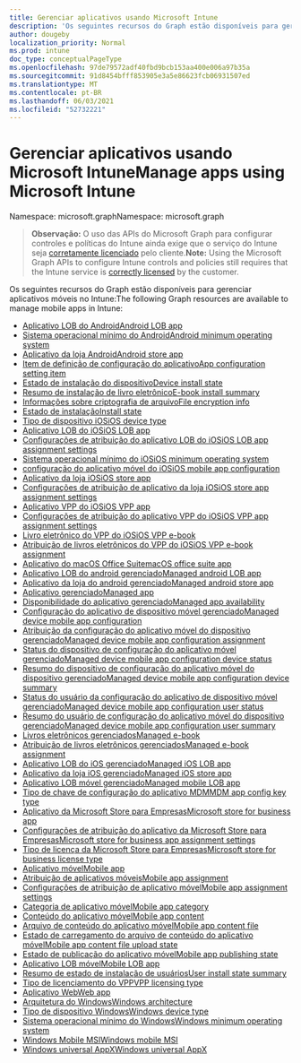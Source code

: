 ```yaml
---
title: Gerenciar aplicativos usando Microsoft Intune
description: 'Os seguintes recursos do Graph estão disponíveis para gerenciar aplicativos móveis no Intune:  '
author: dougeby
localization_priority: Normal
ms.prod: intune
doc_type: conceptualPageType
ms.openlocfilehash: 97de79572adf40fbd9bcb153aa400e006a97b35a
ms.sourcegitcommit: 91d8454bfff853905e3a5e86623fcb06931507ed
ms.translationtype: MT
ms.contentlocale: pt-BR
ms.lasthandoff: 06/03/2021
ms.locfileid: "52732221"
---
```

# <a name="manage-apps-using-microsoft-intune"></a><span data-ttu-id="ecec4-103">Gerenciar aplicativos usando Microsoft Intune</span><span class="sxs-lookup"><span data-stu-id="ecec4-103">Manage apps using Microsoft Intune</span></span>

<span data-ttu-id="ecec4-104">Namespace: microsoft.graph</span><span class="sxs-lookup"><span data-stu-id="ecec4-104">Namespace: microsoft.graph</span></span>

> <span data-ttu-id="ecec4-105">**Observação:** O uso das APIs do Microsoft Graph para configurar controles e políticas do Intune ainda exige que o serviço do Intune seja [corretamente licenciado](https://www.microsoft.com/en-us/cloud-platform/microsoft-intune-pricing) pelo cliente.</span><span class="sxs-lookup"><span data-stu-id="ecec4-105">**Note:** Using the Microsoft Graph APIs to configure Intune controls and policies still requires that the Intune service is [correctly licensed](https://www.microsoft.com/en-us/cloud-platform/microsoft-intune-pricing) by the customer.</span></span>

<span data-ttu-id="ecec4-106">Os seguintes recursos do Graph estão disponíveis para gerenciar aplicativos móveis no Intune:</span><span class="sxs-lookup"><span data-stu-id="ecec4-106">The following Graph resources are available to manage mobile apps in Intune:</span></span>  

- [<span data-ttu-id="ecec4-107">Aplicativo LOB do Android</span><span class="sxs-lookup"><span data-stu-id="ecec4-107">Android LOB app</span></span>](intune-apps-androidlobapp.md)
- [<span data-ttu-id="ecec4-108">Sistema operacional mínimo do Android</span><span class="sxs-lookup"><span data-stu-id="ecec4-108">Android minimum operating system</span></span>](intune-apps-androidminimumoperatingsystem.md)
- [<span data-ttu-id="ecec4-109">Aplicativo da loja Android</span><span class="sxs-lookup"><span data-stu-id="ecec4-109">Android store app</span></span>](intune-apps-androidstoreapp.md)
- [<span data-ttu-id="ecec4-110">Item de definição de configuração do aplicativo</span><span class="sxs-lookup"><span data-stu-id="ecec4-110">App configuration setting item</span></span>](intune-apps-appconfigurationsettingitem.md)
- [<span data-ttu-id="ecec4-111">Estado de instalação do dispositivo</span><span class="sxs-lookup"><span data-stu-id="ecec4-111">Device install state</span></span>](intune-books-deviceinstallstate.md)
- [<span data-ttu-id="ecec4-112">Resumo de instalação de livro eletrônico</span><span class="sxs-lookup"><span data-stu-id="ecec4-112">E-book install summary</span></span>](intune-books-ebookinstallsummary.md)
- [<span data-ttu-id="ecec4-113">Informações sobre criptografia de arquivo</span><span class="sxs-lookup"><span data-stu-id="ecec4-113">File encryption info</span></span>](intune-apps-fileencryptioninfo.md)
- [<span data-ttu-id="ecec4-114">Estado de instalação</span><span class="sxs-lookup"><span data-stu-id="ecec4-114">Install state</span></span>](intune-books-installstate.md)
- [<span data-ttu-id="ecec4-115">Tipo de dispositivo iOS</span><span class="sxs-lookup"><span data-stu-id="ecec4-115">iOS device type</span></span>](intune-apps-iosdevicetype.md)
- [<span data-ttu-id="ecec4-116">Aplicativo LOB do iOS</span><span class="sxs-lookup"><span data-stu-id="ecec4-116">iOS LOB app</span></span>](intune-apps-ioslobapp.md)
- [<span data-ttu-id="ecec4-117">Configurações de atribuição do aplicativo LOB do iOS</span><span class="sxs-lookup"><span data-stu-id="ecec4-117">iOS LOB app assignment settings</span></span>](intune-apps-ioslobappassignmentsettings.md)
- [<span data-ttu-id="ecec4-118">Sistema operacional mínimo do iOS</span><span class="sxs-lookup"><span data-stu-id="ecec4-118">iOS minimum operating system</span></span>](intune-apps-iosminimumoperatingsystem.md)
- [<span data-ttu-id="ecec4-119">configuração do aplicativo móvel do iOS</span><span class="sxs-lookup"><span data-stu-id="ecec4-119">iOS mobile app configuration</span></span>](intune-apps-iosmobileappconfiguration.md)
- [<span data-ttu-id="ecec4-120">Aplicativo da loja iOS</span><span class="sxs-lookup"><span data-stu-id="ecec4-120">iOS store app</span></span>](intune-apps-iosstoreapp.md)
- [<span data-ttu-id="ecec4-121">Configurações de atribuição de aplicativo da loja iOS</span><span class="sxs-lookup"><span data-stu-id="ecec4-121">iOS store app assignment settings</span></span>](intune-apps-iosstoreappassignmentsettings.md)
- [<span data-ttu-id="ecec4-122">Aplicativo VPP do iOS</span><span class="sxs-lookup"><span data-stu-id="ecec4-122">iOS VPP app</span></span>](intune-apps-iosvppapp.md)
- [<span data-ttu-id="ecec4-123">Configurações de atribuição do aplicativo VPP do iOS</span><span class="sxs-lookup"><span data-stu-id="ecec4-123">iOS VPP app assignment settings</span></span>](intune-apps-iosvppappassignmentsettings.md)
- [<span data-ttu-id="ecec4-124">Livro eletrônico do VPP do iOS</span><span class="sxs-lookup"><span data-stu-id="ecec4-124">iOS VPP e-book</span></span>](intune-books-iosvppebook.md)
- [<span data-ttu-id="ecec4-125">Atribuição de livros eletrônicos do VPP do iOS</span><span class="sxs-lookup"><span data-stu-id="ecec4-125">iOS VPP e-book assignment</span></span>](intune-books-iosvppebookassignment.md)
- [<span data-ttu-id="ecec4-126">Aplicativo do macOS Office Suite</span><span class="sxs-lookup"><span data-stu-id="ecec4-126">macOS office suite app</span></span>](intune-apps-macosofficesuiteapp.md)
- [<span data-ttu-id="ecec4-127">Aplicativo LOB do android gerenciado</span><span class="sxs-lookup"><span data-stu-id="ecec4-127">Managed android LOB app</span></span>](intune-apps-managedandroidlobapp.md)
- [<span data-ttu-id="ecec4-128">Aplicativo da loja do android gerenciado</span><span class="sxs-lookup"><span data-stu-id="ecec4-128">Managed android store app</span></span>](intune-apps-managedandroidstoreapp.md)
- [<span data-ttu-id="ecec4-129">Aplicativo gerenciado</span><span class="sxs-lookup"><span data-stu-id="ecec4-129">Managed app</span></span>](intune-apps-managedapp.md)
- [<span data-ttu-id="ecec4-130">Disponibilidade do aplicativo gerenciado</span><span class="sxs-lookup"><span data-stu-id="ecec4-130">Managed app availability</span></span>](intune-apps-managedappavailability.md)
- [<span data-ttu-id="ecec4-131">Configuração do aplicativo de dispositivo móvel gerenciado</span><span class="sxs-lookup"><span data-stu-id="ecec4-131">Managed device mobile app configuration</span></span>](intune-apps-manageddevicemobileappconfiguration.md)
- [<span data-ttu-id="ecec4-132">Atribuição da configuração do aplicativo móvel do dispositivo gerenciado</span><span class="sxs-lookup"><span data-stu-id="ecec4-132">Managed device mobile app configuration assignment</span></span>](intune-apps-manageddevicemobileappconfigurationassignment.md)
- [<span data-ttu-id="ecec4-133">Status do dispositivo de configuração do aplicativo móvel gerenciado</span><span class="sxs-lookup"><span data-stu-id="ecec4-133">Managed device mobile app configuration device status</span></span>](intune-apps-manageddevicemobileappconfigurationdevicestatus.md)
- [<span data-ttu-id="ecec4-134">Resumo do dispositivo de configuração do aplicativo móvel do dispositivo gerenciado</span><span class="sxs-lookup"><span data-stu-id="ecec4-134">Managed device mobile app configuration device summary</span></span>](intune-apps-manageddevicemobileappconfigurationdevicesummary.md)
- [<span data-ttu-id="ecec4-135">Status do usuário da configuração do aplicativo de dispositivo móvel gerenciado</span><span class="sxs-lookup"><span data-stu-id="ecec4-135">Managed device mobile app configuration user status</span></span>](intune-apps-manageddevicemobileappconfigurationuserstatus.md)
- [<span data-ttu-id="ecec4-136">Resumo do usuário de configuração do aplicativo móvel do dispositivo gerenciado</span><span class="sxs-lookup"><span data-stu-id="ecec4-136">Managed device mobile app configuration user summary</span></span>](intune-apps-manageddevicemobileappconfigurationusersummary.md)
- [<span data-ttu-id="ecec4-137">Livros eletrônicos gerenciados</span><span class="sxs-lookup"><span data-stu-id="ecec4-137">Managed e-book</span></span>](intune-books-managedebook.md)
- [<span data-ttu-id="ecec4-138">Atribuição de livros eletrônicos gerenciados</span><span class="sxs-lookup"><span data-stu-id="ecec4-138">Managed e-book assignment</span></span>](intune-books-managedebookassignment.md)
- [<span data-ttu-id="ecec4-139">Aplicativo LOB do iOS gerenciado</span><span class="sxs-lookup"><span data-stu-id="ecec4-139">Managed iOS LOB app</span></span>](intune-apps-managedioslobapp.md)
- [<span data-ttu-id="ecec4-140">Aplicativo da loja iOS gerenciado</span><span class="sxs-lookup"><span data-stu-id="ecec4-140">Managed iOS store app</span></span>](intune-apps-managediosstoreapp.md)
- [<span data-ttu-id="ecec4-141">Aplicativo LOB móvel gerenciado</span><span class="sxs-lookup"><span data-stu-id="ecec4-141">Managed mobile LOB app</span></span>](intune-apps-managedmobilelobapp.md)
- [<span data-ttu-id="ecec4-142">Tipo de chave de configuração do aplicativo MDM</span><span class="sxs-lookup"><span data-stu-id="ecec4-142">MDM app config key type</span></span>](intune-apps-mdmappconfigkeytype.md)
- [<span data-ttu-id="ecec4-143">Aplicativo da Microsoft Store para Empresas</span><span class="sxs-lookup"><span data-stu-id="ecec4-143">Microsoft store for business app</span></span>](intune-apps-microsoftstoreforbusinessapp.md)
- [<span data-ttu-id="ecec4-144">Configurações de atribuição do aplicativo da Microsoft Store para Empresas</span><span class="sxs-lookup"><span data-stu-id="ecec4-144">Microsoft store for business app assignment settings</span></span>](intune-apps-microsoftstoreforbusinessappassignmentsettings.md)
- [<span data-ttu-id="ecec4-145">Tipo de licença da Microsoft Store para Empresas</span><span class="sxs-lookup"><span data-stu-id="ecec4-145">Microsoft store for business license type</span></span>](intune-apps-microsoftstoreforbusinesslicensetype.md)
- [<span data-ttu-id="ecec4-146">Aplicativo móvel</span><span class="sxs-lookup"><span data-stu-id="ecec4-146">Mobile app</span></span>](intune-apps-mobileapp.md)
- [<span data-ttu-id="ecec4-147">Atribuição de aplicativos móveis</span><span class="sxs-lookup"><span data-stu-id="ecec4-147">Mobile app assignment</span></span>](intune-apps-mobileappassignment.md)
- [<span data-ttu-id="ecec4-148">Configurações de atribuição de aplicativo móvel</span><span class="sxs-lookup"><span data-stu-id="ecec4-148">Mobile app assignment settings</span></span>](intune-apps-mobileappassignmentsettings.md)
- [<span data-ttu-id="ecec4-149">Categoria de aplicativo móvel</span><span class="sxs-lookup"><span data-stu-id="ecec4-149">Mobile app category</span></span>](intune-apps-mobileappcategory.md)
- [<span data-ttu-id="ecec4-150">Conteúdo do aplicativo móvel</span><span class="sxs-lookup"><span data-stu-id="ecec4-150">Mobile app content</span></span>](intune-apps-mobileappcontent.md)
- [<span data-ttu-id="ecec4-151">Arquivo de conteúdo do aplicativo móvel</span><span class="sxs-lookup"><span data-stu-id="ecec4-151">Mobile app content file</span></span>](intune-apps-mobileappcontentfile.md)
- [<span data-ttu-id="ecec4-152">Estado de carregamento do arquivo de conteúdo do aplicativo móvel</span><span class="sxs-lookup"><span data-stu-id="ecec4-152">Mobile app content file upload state</span></span>](intune-apps-mobileappcontentfileuploadstate.md)
- [<span data-ttu-id="ecec4-153">Estado de publicação do aplicativo móvel</span><span class="sxs-lookup"><span data-stu-id="ecec4-153">Mobile app publishing state</span></span>](intune-apps-mobileapppublishingstate.md)
- [<span data-ttu-id="ecec4-154">Aplicativo LOB móvel</span><span class="sxs-lookup"><span data-stu-id="ecec4-154">Mobile LOB app</span></span>](intune-apps-mobilelobapp.md)
- [<span data-ttu-id="ecec4-155">Resumo de estado de instalação de usuários</span><span class="sxs-lookup"><span data-stu-id="ecec4-155">User install state summary</span></span>](intune-books-userinstallstatesummary.md)
- [<span data-ttu-id="ecec4-156">Tipo de licenciamento do VPP</span><span class="sxs-lookup"><span data-stu-id="ecec4-156">VPP licensing type</span></span>](intune-apps-vpplicensingtype.md)
- [<span data-ttu-id="ecec4-157">Aplicativo Web</span><span class="sxs-lookup"><span data-stu-id="ecec4-157">Web app</span></span>](intune-apps-webapp.md)
- [<span data-ttu-id="ecec4-158">Arquitetura do Windows</span><span class="sxs-lookup"><span data-stu-id="ecec4-158">Windows architecture</span></span>](intune-apps-windowsarchitecture.md)
- [<span data-ttu-id="ecec4-159">Tipo de dispositivo Windows</span><span class="sxs-lookup"><span data-stu-id="ecec4-159">Windows device type</span></span>](intune-apps-windowsdevicetype.md)
- [<span data-ttu-id="ecec4-160">Sistema operacional mínimo do Windows</span><span class="sxs-lookup"><span data-stu-id="ecec4-160">Windows minimum operating system</span></span>](intune-apps-windowsminimumoperatingsystem.md)
- [<span data-ttu-id="ecec4-161">Windows Mobile MSI</span><span class="sxs-lookup"><span data-stu-id="ecec4-161">Windows mobile MSI</span></span>](intune-apps-windowsmobilemsi.md)
- [<span data-ttu-id="ecec4-162">Windows universal AppX</span><span class="sxs-lookup"><span data-stu-id="ecec4-162">Windows universal AppX</span></span>](intune-apps-windowsuniversalappx.md)






